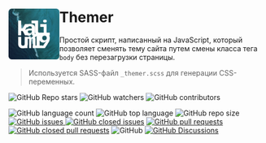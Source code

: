 <img src=".assets/logo.png" alt="Logo" width="100px" align="left" /> Themer
======
Простой скрипт, написанный на JavaScript, который позволяет сменять тему сайта путем смены класса тега `body` без перезагрузки страницы.

> Используется SASS-файл `_themer.scss` для генерации CSS-переменных.

![GitHub Repo stars](https://img.shields.io/github/stars/91muilak/themer?style=social)
![GitHub watchers](https://img.shields.io/github/watchers/91muilak/themer?style=social)
![GitHub contributors](https://img.shields.io/github/contributors/91muilak/themer?style=social)

![GitHub language count](https://img.shields.io/github/languages/count/91muilak/themer?color=fff)
![GitHub top language](https://img.shields.io/github/languages/top/91muilak/themer?color=C76494)
![GitHub repo size](https://img.shields.io/github/repo-size/91muilak/themer?color=ffb600)
[![GitHub issues](https://img.shields.io/github/issues-raw/91muilak/themer)
![GitHub closed issues](https://img.shields.io/github/issues-closed-raw/91muilak/themer?color=354a6d)](https://github.com/91muilak/themer/issues)
[![GitHub pull requests](https://img.shields.io/github/issues-pr-raw/91muilak/themer?label=open%20PR%27s)
![GitHub closed pull requests](https://img.shields.io/github/issues-pr-closed-raw/91muilak/themer?label=closed%20PR%27s)](https://github.com/91muilak/themer/pulls)
![GitHub](https://img.shields.io/github/license/91muilak/themer)
[![GitHub Discussions](https://img.shields.io/github/discussions/91muilak/themer)](https://github.com/91muilak/themer/discussions)